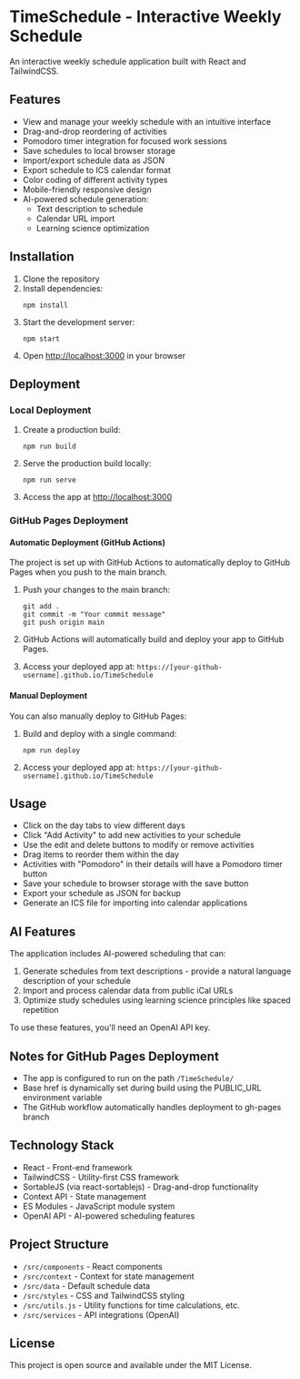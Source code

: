 # TimeSchedule - Interactive Weekly Schedule

An interactive weekly schedule application built with React and TailwindCSS.

## Features

- View and manage your weekly schedule with an intuitive interface
- Drag-and-drop reordering of activities
- Pomodoro timer integration for focused work sessions
- Save schedules to local browser storage
- Import/export schedule data as JSON
- Export schedule to ICS calendar format
- Color coding of different activity types
- Mobile-friendly responsive design
- AI-powered schedule generation:
  - Text description to schedule
  - Calendar URL import
  - Learning science optimization

## Installation

1. Clone the repository
2. Install dependencies:
   ```
   npm install
   ```
3. Start the development server:
   ```
   npm start
   ```
4. Open [http://localhost:3000](http://localhost:3000) in your browser

## Deployment

### Local Deployment

1. Create a production build:
   ```
   npm run build
   ```

2. Serve the production build locally:
   ```
   npm run serve
   ```

3. Access the app at [http://localhost:3000](http://localhost:3000)

### GitHub Pages Deployment

#### Automatic Deployment (GitHub Actions)

The project is set up with GitHub Actions to automatically deploy to GitHub Pages when you push to the main branch.

1. Push your changes to the main branch:
   ```
   git add .
   git commit -m "Your commit message"
   git push origin main
   ```

2. GitHub Actions will automatically build and deploy your app to GitHub Pages.

3. Access your deployed app at: `https://[your-github-username].github.io/TimeSchedule`

#### Manual Deployment

You can also manually deploy to GitHub Pages:

1. Build and deploy with a single command:
   ```
   npm run deploy
   ```

2. Access your deployed app at: `https://[your-github-username].github.io/TimeSchedule`

## Usage

- Click on the day tabs to view different days
- Click "Add Activity" to add new activities to your schedule
- Use the edit and delete buttons to modify or remove activities
- Drag items to reorder them within the day
- Activities with "Pomodoro" in their details will have a Pomodoro timer button
- Save your schedule to browser storage with the save button
- Export your schedule as JSON for backup
- Generate an ICS file for importing into calendar applications

## AI Features

The application includes AI-powered scheduling that can:

1. Generate schedules from text descriptions - provide a natural language description of your schedule
2. Import and process calendar data from public iCal URLs
3. Optimize study schedules using learning science principles like spaced repetition

To use these features, you'll need an OpenAI API key.

## Notes for GitHub Pages Deployment

- The app is configured to run on the path `/TimeSchedule/`
- Base href is dynamically set during build using the PUBLIC_URL environment variable
- The GitHub workflow automatically handles deployment to gh-pages branch

## Technology Stack

- React - Front-end framework
- TailwindCSS - Utility-first CSS framework
- SortableJS (via react-sortablejs) - Drag-and-drop functionality
- Context API - State management
- ES Modules - JavaScript module system
- OpenAI API - AI-powered scheduling features

## Project Structure

- `/src/components` - React components
- `/src/context` - Context for state management
- `/src/data` - Default schedule data
- `/src/styles` - CSS and TailwindCSS styling
- `/src/utils.js` - Utility functions for time calculations, etc.
- `/src/services` - API integrations (OpenAI)

## License

This project is open source and available under the MIT License.